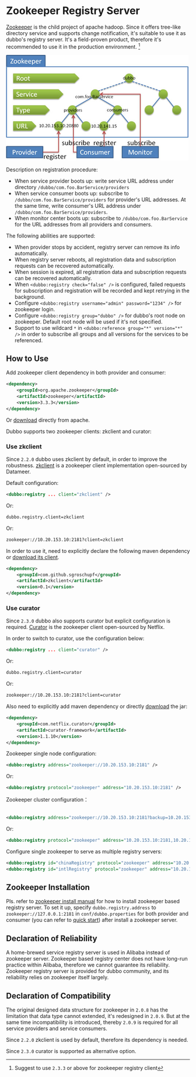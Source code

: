 # Zookeeper Registry Server

[Zookeeper](http://zookeeper.apache.org) is the child project of apache hadoop. Since it offers tree-like directory service and supports change notification, it's suitable to use it as dubbo's registry server. It's a field-proven product, therefore it's recommended to use it in the production environment. [^1]

![/user-guide/images/zookeeper.jpg](../../sources/images/zookeeper.jpg)

Description on registration procedure:

* When service provider boots up: write service URL address under directory `/dubbo/com.foo.BarService/providers`
* When service consumer boots up: subscribe to `/dubbo/com.foo.BarService/providers` for provider's URL addresses. At the same time, write consumer's URL address under `/dubbo/com.foo.BarService/providers`.
* When monitor center boots up: subscribe to `/dubbo/com.foo.BarService` for the URL addresses from all providers and consumers.

The following abilities are supported:
* When provider stops by accident, registry server can remove its info automatically.
* When registry server reboots, all registration data and subscription requests can be recovered automatically.
* When session is expired, all registration data and subscription requests can be recovered automatically.
* When `<dubbo:registry check="false" />` is configured, failed requests for subscription and registration will be recorded and kept retrying in the background.
* Configure `<dubbo:registry username="admin" password="1234" />` for zookeeper login.
* Configure `<dubbo:registry group="dubbo" />` for dubbo's root node on zookeeper. Default root node will be used if it's not specified.
* Support to use wildcard `*` in `<dubbo:reference group="*" version="*" />` in order to subscribe all groups and all versions for the services to be referenced.

## How to Use

Add zookeeper client dependency in both provider and consumer:

```xml
<dependency>
    <groupId>org.apache.zookeeper</groupId>
    <artifactId>zookeeper</artifactId>
    <version>3.3.3</version>
</dependency>
```

Or [download](http://repo1.maven.org/maven2/org/apache/zookeeper/zookeeper) directly from apache.

Dubbo supports two zookeeper clients: zkclient and curator:

### Use zkclient

Since `2.2.0` dubbo uses zkclient by default, in order to improve the robustness. [zkclient](https://github.com/sgroschupf/zkclient) is a zookeeper client implementation open-sourced by Datameer.

Default configuration:

```xml
<dubbo:registry ... client="zkclient" />
```

Or:

```sh
dubbo.registry.client=zkclient
```

Or:

```sh
zookeeper://10.20.153.10:2181?client=zkclient
```

In order to use it, need to explicitly declare the following maven dependency or [download its client](http://repo1.maven.org/maven2/com/github/sgroschupf/zkclient).

```xml
<dependency>
    <groupId>com.github.sgroschupf</groupId>
    <artifactId>zkclient</artifactId>
    <version>0.1</version>
</dependency>
```

### Use curator

Since `2.3.0` dubbo also supports curator but explicit configuration is required. [Curator](https://github.com/Netflix/curator) is the zookeeper client open-sourced by Netflix.

In order to switch to curator, use the configuration below:

```xml
<dubbo:registry ... client="curator" />
```

Or:

```sh
dubbo.registry.client=curator
```

Or:

```sh
zookeeper://10.20.153.10:2181?client=curator
```

Also need to explicitly add maven dependency or directly [download](http://repo1.maven.org/maven2/com/netflix/curator/curator-framework) the jar:

```xml
<dependency>
    <groupId>com.netflix.curator</groupId>
    <artifactId>curator-framework</artifactId>
    <version>1.1.10</version>
</dependency>
```

Zookeeper single node configuration:

```xml
<dubbo:registry address="zookeeper://10.20.153.10:2181" />
```

Or:

```xml
<dubbo:registry protocol="zookeeper" address="10.20.153.10:2181" />
```

Zookeeper cluster configuration：

```xml

<dubbo:registry address="zookeeper://10.20.153.10:2181?backup=10.20.153.11:2181,10.20.153.12:2181" />
```

Or:

```xml
<dubbo:registry protocol="zookeeper" address="10.20.153.10:2181,10.20.153.11:2181,10.20.153.12:2181" />
```

Configure single zookeeper to serve as multiple registry servers:

```xml
<dubbo:registry id="chinaRegistry" protocol="zookeeper" address="10.20.153.10:2181" group="china" />
<dubbo:registry id="intlRegistry" protocol="zookeeper" address="10.20.153.10:2181" group="intl" />
```

## Zookeeper Installation


Pls. refer to [zookeeper install manual](http://dubbo.apache.org/en-us/docs/admin/install/zookeeper.html) for how to install zookeeper based registry server. To set it up, specify `dubbo.registry.address` to `zookeeper://127.0.0.1:2181` in `conf/dubbo.properties` for both provider and consumer (you can refer to [quick start](../../quick-start.md)) after install a zookeeper server.


## Declaration of Reliability

A home-brewed service registry server is used in Alibaba instead of zookeeper server. Zookeeper based registry center does not have long-run practice within Alibaba, therefore we cannot guarantee its reliability. Zookeeper registry server is provided for dubbo community, and its reliability relies on zookeeper itself largely.

## Declaration of Compatibility

The original designed data structure for zookeeper in `2.0.8` has the limitation that data type cannot extended, it's redesigned in `2.0.9`. But at the same time incompatibility is introduced, thereby `2.0.9` is required for all service providers and service consumers. 

Since `2.2.0` zkclient is used by default, therefore its dependency is needed.

Since `2.3.0` curator is supported as alternative option.

[^1]: Suggest to use `2.3.3` or above for zookeeper registry client
